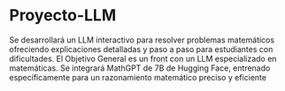 # Proyecto-LLM
Se desarrollará un LLM interactivo para resolver problemas matemáticos ofreciendo explicaciones detalladas y paso a paso para estudiantes con dificultades. El Objetivo General es un front con un LLM especializado en matemáticas. Se integrará MathGPT de 7B de Hugging Face, entrenado específicamente para un razonamiento matemático preciso y eficiente
